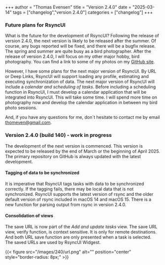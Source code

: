+++
author = "Thomas Evensen"
title = "Version 2.4.0"
date = "2025-03-14"
tags = ["changelog","version 2.4.0"]
categories = ["changelog"]
+++

### Future plans for RsyncUI

What is the future for the development of RsyncUI? Following the release of version 2.4.0, the next version is likely to be released after the summer. Of course, any bugs reported will be fixed, and there will be a bugfix release. The spring and summer are quite busy as a bird photographer. After the release of version 2.4.0, I will focus on my other major hobby, bird photography. You can find a link to some of my photos on my [GitHub site](https://github.com/rsyncOSX/).

However, I have some plans for the next major version of RsyncUI. By URL or Deep Links, RsyncUI will support loading any profile, estimating and executing synchronization of data. The next major version of RsyncUI will  include a *calendar and scheduling of tasks*. Before including a scheduling function in RsyncUI, I must develop a calendar application that will be integrated into RsyncUI. This will take some time. I will spend more time on photography now and develop the calendar application in between my bird photo sessions. 

And, if you have any questions for me, don´t hesitate to contact me by email thomeven@gmail.com. 

### Version 2.4.0 (build 140) - work in progress

The development of the next version is commenced. This version is expected to be released by the end of March or the beginning of April 2025. The primary repository on GitHub is always updated with the latest development.

#### Tagging of data to be synchronized

It is imperative that RsyncUI tags tasks with data to be synchronized correctly. If the tagging fails, there may be local data that is not synchronized. RsyncUI supports the latest version of rsync and the older default version of rsync included in macOS 14 and macOS 15. There is a new function for parsing output from rsync in version 2.4.0.

#### Consolidation of views

The save URL is now part of the *Add and update tasks* view. The save URL view, verify function, is context sensitive. It is only for remote destinations. And both URL save function are only presented when a task is selected. The saved URLs are used by RsyncUI Widgest. 

{{< figure src="/images/240/url.png" alt="" position="center" style="border-radius: 8px;" >}}
